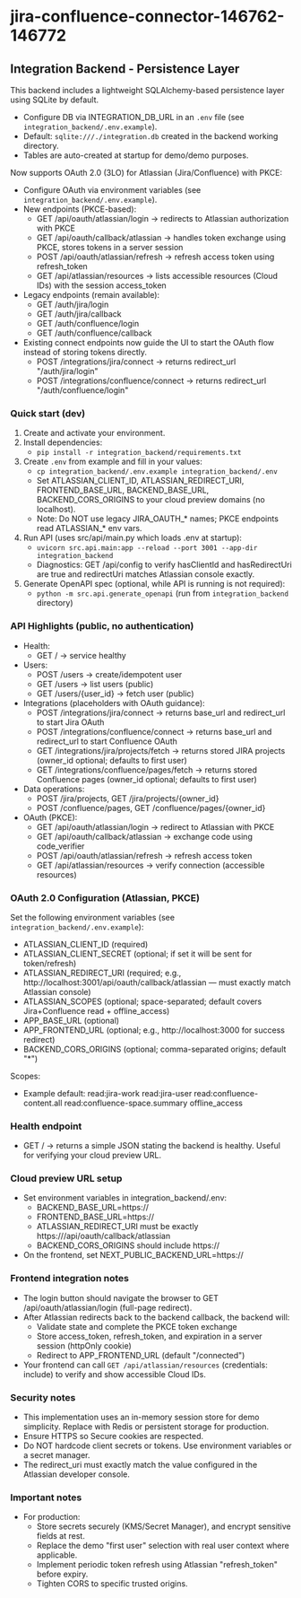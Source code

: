 # jira-confluence-connector-146762-146772

## Integration Backend - Persistence Layer

This backend includes a lightweight SQLAlchemy-based persistence layer using SQLite by default.
- Configure DB via INTEGRATION_DB_URL in an `.env` file (see `integration_backend/.env.example`).
- Default: `sqlite:///./integration.db` created in the backend working directory.
- Tables are auto-created at startup for demo/demo purposes.

Now supports OAuth 2.0 (3LO) for Atlassian (Jira/Confluence) with PKCE:
- Configure OAuth via environment variables (see `integration_backend/.env.example`).
- New endpoints (PKCE-based):
  - GET /api/oauth/atlassian/login -> redirects to Atlassian authorization with PKCE
  - GET /api/oauth/callback/atlassian -> handles token exchange using PKCE, stores tokens in a server session
  - POST /api/oauth/atlassian/refresh -> refresh access token using refresh_token
  - GET /api/atlassian/resources -> lists accessible resources (Cloud IDs) with the session access_token
- Legacy endpoints (remain available):
  - GET /auth/jira/login
  - GET /auth/jira/callback
  - GET /auth/confluence/login
  - GET /auth/confluence/callback
- Existing connect endpoints now guide the UI to start the OAuth flow instead of storing tokens directly.
  - POST /integrations/jira/connect -> returns redirect_url "/auth/jira/login"
  - POST /integrations/confluence/connect -> returns redirect_url "/auth/confluence/login"

### Quick start (dev)
1. Create and activate your environment.
2. Install dependencies:
   - `pip install -r integration_backend/requirements.txt`
3. Create `.env` from example and fill in your values:
   - `cp integration_backend/.env.example integration_backend/.env`
   - Set ATLASSIAN_CLIENT_ID, ATLASSIAN_REDIRECT_URI, FRONTEND_BASE_URL, BACKEND_BASE_URL, BACKEND_CORS_ORIGINS to your cloud preview domains (no localhost).
   - Note: Do NOT use legacy JIRA_OAUTH_* names; PKCE endpoints read ATLASSIAN_* env vars.
4. Run API (uses src/api/main.py which loads .env at startup):
   - `uvicorn src.api.main:app --reload --port 3001 --app-dir integration_backend`
   - Diagnostics: GET /api/config to verify hasClientId and hasRedirectUri are true and redirectUri matches Atlassian console exactly.
5. Generate OpenAPI spec (optional, while API is running is not required):
   - `python -m src.api.generate_openapi` (run from `integration_backend` directory)

### API Highlights (public, no authentication)
- Health:
  - GET / -> service healthy
- Users:
  - POST /users -> create/idempotent user
  - GET /users -> list users (public)
  - GET /users/{user_id} -> fetch user (public)
- Integrations (placeholders with OAuth guidance):
  - POST /integrations/jira/connect -> returns base_url and redirect_url to start Jira OAuth
  - POST /integrations/confluence/connect -> returns base_url and redirect_url to start Confluence OAuth
  - GET /integrations/jira/projects/fetch -> returns stored JIRA projects (owner_id optional; defaults to first user)
  - GET /integrations/confluence/pages/fetch -> returns stored Confluence pages (owner_id optional; defaults to first user)
- Data operations:
  - POST /jira/projects, GET /jira/projects/{owner_id}
  - POST /confluence/pages, GET /confluence/pages/{owner_id}
- OAuth (PKCE):
  - GET /api/oauth/atlassian/login -> redirect to Atlassian with PKCE
  - GET /api/oauth/callback/atlassian -> exchange code using code_verifier
  - POST /api/oauth/atlassian/refresh -> refresh access token
  - GET /api/atlassian/resources -> verify connection (accessible resources)

### OAuth 2.0 Configuration (Atlassian, PKCE)
Set the following environment variables (see `integration_backend/.env.example`):
- ATLASSIAN_CLIENT_ID (required)
- ATLASSIAN_CLIENT_SECRET (optional; if set it will be sent for token/refresh)
- ATLASSIAN_REDIRECT_URI (required; e.g., http://localhost:3001/api/oauth/callback/atlassian — must exactly match Atlassian console)
- ATLASSIAN_SCOPES (optional; space-separated; default covers Jira+Confluence read + offline_access)
- APP_BASE_URL (optional)
- APP_FRONTEND_URL (optional; e.g., http://localhost:3000 for success redirect)
- BACKEND_CORS_ORIGINS (optional; comma-separated origins; default "*")

Scopes:
- Example default: read:jira-work read:jira-user read:confluence-content.all read:confluence-space.summary offline_access

### Health endpoint
- GET / -> returns a simple JSON stating the backend is healthy. Useful for verifying your cloud preview URL.

### Cloud preview URL setup
- Set environment variables in integration_backend/.env:
  - BACKEND_BASE_URL=https://<your-backend-preview-domain>
  - FRONTEND_BASE_URL=https://<your-frontend-preview-domain>
  - ATLASSIAN_REDIRECT_URI must be exactly https://<your-backend-preview-domain>/api/oauth/callback/atlassian
  - BACKEND_CORS_ORIGINS should include https://<your-frontend-preview-domain>
- On the frontend, set NEXT_PUBLIC_BACKEND_URL=https://<your-backend-preview-domain>

### Frontend integration notes
- The login button should navigate the browser to GET /api/oauth/atlassian/login (full-page redirect).
- After Atlassian redirects back to the backend callback, the backend will:
  - Validate state and complete the PKCE token exchange
  - Store access_token, refresh_token, and expiration in a server session (httpOnly cookie)
  - Redirect to APP_FRONTEND_URL (default "/connected")
- Your frontend can call `GET /api/atlassian/resources` (credentials: include) to verify and show accessible Cloud IDs.

### Security notes
- This implementation uses an in-memory session store for demo simplicity. Replace with Redis or persistent storage for production.
- Ensure HTTPS so Secure cookies are respected.
- Do NOT hardcode client secrets or tokens. Use environment variables or a secret manager.
- The redirect_uri must exactly match the value configured in the Atlassian developer console.

### Important notes
- For production:
  - Store secrets securely (KMS/Secret Manager), and encrypt sensitive fields at rest.
  - Replace the demo "first user" selection with real user context where applicable.
  - Implement periodic token refresh using Atlassian "refresh_token" before expiry.
  - Tighten CORS to specific trusted origins.
